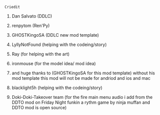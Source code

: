     Criedit

1. Dan Salvato (DDLC)

2. renpytom (Ren'Py)

3. GHOSTKingoSA (DDLC new mod template)

4. LyllyNotFound (helping with the codeing/story)

5. Ray (for helping with the art)

6. ironmouse (for the model idea/ mod idea)

7. and huge thanks to (GHOSTKingoSA for this mod template) without his mod template this mod will not be made for andriod and ios and mac

8. blacklight5h (helping with the codeing/story)

9. Doki-Doki-Takeover team (for the fire main menu audio i add from the DDTO mod on Friday Night funkin a rythm game by ninja muffan and DDTO mod is open source)
